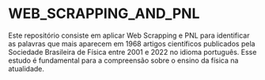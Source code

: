 # WEB_SCRAPPING_AND_PNL
Este repositório consiste em aplicar Web Scrapping e PNL para identificar as palavras que mais aparecem em 1968 artigos científicos publicados pela Sociedade Brasileira de Física entre 2001 e 2022 no idioma português. Esse estudo é fundamental para a compreensão sobre o ensino da física na atualidade.
